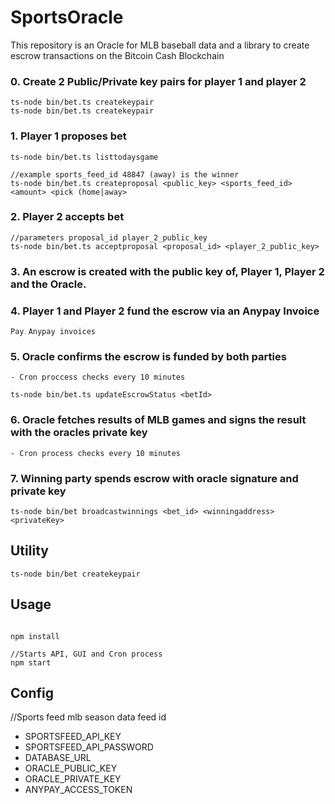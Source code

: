 # SportsOracle

This repository is an Oracle for MLB baseball data and a library to create escrow transactions on the Bitcoin Cash Blockchain 

### 0. Create 2 Public/Private key pairs for player 1 and player 2

```
ts-node bin/bet.ts createkeypair
ts-node bin/bet.ts createkeypair

```

### 1. Player 1 proposes bet 

```
ts-node bin/bet.ts listtodaysgame 

//example sports_feed_id 48847 (away) is the winner   
ts-node bin/bet.ts createproposal <public_key> <sports_feed_id> <amount> <pick (home|away> 

```

### 2. Player 2 accepts bet 

 ```
 //parameters proposal_id player_2_public_key
 ts-node bin/bet.ts acceptproposal <proposal_id> <player_2_public_key>

 ```
 
### 3. An escrow is created with the public key of, Player 1, Player 2 and the Oracle.

### 4. Player 1 and Player 2 fund the escrow via an Anypay Invoice

 ```
 Pay Anypay invoices 
 ``` 
### 5. Oracle confirms the escrow is funded by both parties 
    - Cron proccess checks every 10 minutes
```
ts-node bin/bet.ts updateEscrowStatus <betId>

```
### 6. Oracle fetches results of MLB games and signs the result with the oracles private key
    - Cron process checks every 10 minutes 

### 7. Winning party spends escrow with oracle signature and private key 
 ```
 ts-node bin/bet broadcastwinnings <bet_id> <winningaddress> <privateKey>      
 ``` 

## Utility
```
ts-node bin/bet createkeypair 

```

## Usage

```

npm install

//Starts API, GUI and Cron process
npm start

```

## Config 
  //Sports feed mlb season data feed id
  - SPORTSFEED_API_KEY
  - SPORTSFEED_API_PASSWORD
  - DATABASE_URL
  - ORACLE_PUBLIC_KEY
  - ORACLE_PRIVATE_KEY
  - ANYPAY_ACCESS_TOKEN


